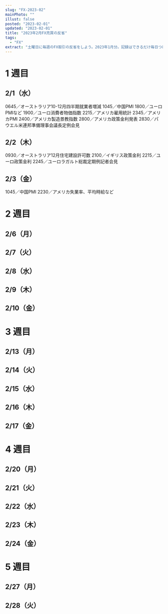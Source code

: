 ```yaml
---
slug: "FX-2023-02"
mainPhoto: ""
illust: false
posted: "2023-02-01"
updated: "2023-02-01"
title: "2023年2月FX売買の反省"
tags:
  - "FX"
extract: "土曜日に毎週のFX取引の反省をしよう。2023年1月分。記録はできるだけ毎日つける。"
---
```


# 1 週目

## 2/1（水）

0645／オーストラリア10-12月四半期就業者増減
1045／中国PMI
1800／ユーロPMIなど
1900／ユーロ消費者物価指数
2215／アメリカ雇用統計
2345／アメリカPMI
2400／アメリカ製造景教指数
2800／アメリカ政策金利発表
2830／パウエル米連邦準備理事会議長定例会見

## 2/2（木）

0930／オーストラリア12月住宅建設許可数
2100／イギリス政策金利
2215／ユーロ政策金利
2245／ユーロラガルト総裁定期例記者会見


## 2/3（金）

1045／中国PMI
2230／アメリカ失業率、平均時給など

# 2 週目

## 2/6（月）

## 2/7（火）

## 2/8（水）

## 2/9（木）

## 2/10（金）

# 3 週目

## 2/13（月）

## 2/14（火）

## 2/15（水）

## 2/16（木）

## 2/17（金）

# 4 週目

## 2/20（月）

## 2/21（火）

## 2/22（水）

## 2/23（木）

## 2/24（金）

# 5 週目

## 2/27（月）

## 2/28（火）
